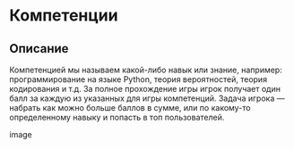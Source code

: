 # Компетенции

## Описание

Компетенцией мы называем какой-либо навык или знание, например: программирование на языке Python, теория вероятностей, теория кодирования и т.д. 
За полное прохождение игры игрок получает один балл за каждую из указанных для игры компетенций.
Задача игрока — набрать как можно больше баллов в сумме, или по какому-то определенному навыку и попасть в топ пользователей.

image
